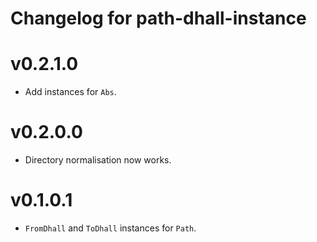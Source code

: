 # Changelog for path-dhall-instance

# v0.2.1.0

* Add instances for `Abs`.

# v0.2.0.0

* Directory normalisation now works.

# v0.1.0.1

* `FromDhall` and `ToDhall` instances for `Path`.
